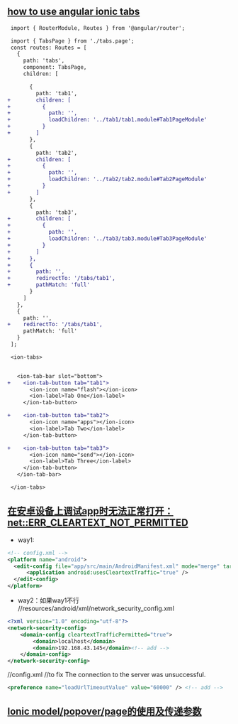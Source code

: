 ##  [how to use **angular** ionic tabs](https://github.com/ionic-team/ionic/blob/master/CHANGELOG.md#angular-tabs)
```diff
 import { RouterModule, Routes } from '@angular/router';

 import { TabsPage } from './tabs.page';
 const routes: Routes = [
   {
     path: 'tabs',
     component: TabsPage,
     children: [

       {
         path: 'tab1',
+        children: [
+          {
+            path: '',
+            loadChildren: '../tab1/tab1.module#Tab1PageModule'
+          }
+        ]
       },
       {
         path: 'tab2',
+        children: [
+          {
+            path: '',
+            loadChildren: '../tab2/tab2.module#Tab2PageModule'
+          }
+        ]
       },
       {
         path: 'tab3',
+        children: [
+          {
+            path: '',
+            loadChildren: '../tab3/tab3.module#Tab3PageModule'
+          }
+        ]
+      },
+      {
+        path: '',
+        redirectTo: '/tabs/tab1',
+        pathMatch: 'full'
       }
     ]
   },
   {
     path: '',
+    redirectTo: '/tabs/tab1',
     pathMatch: 'full'
   }
 ];
```

```diff
 <ion-tabs>


   <ion-tab-bar slot="bottom">
+    <ion-tab-button tab="tab1">
       <ion-icon name="flash"></ion-icon>
       <ion-label>Tab One</ion-label>
     </ion-tab-button>

+    <ion-tab-button tab="tab2">
       <ion-icon name="apps"></ion-icon>
       <ion-label>Tab Two</ion-label>
     </ion-tab-button>

+    <ion-tab-button tab="tab3">
       <ion-icon name="send"></ion-icon>
       <ion-label>Tab Three</ion-label>
     </ion-tab-button>
   </ion-tab-bar>

 </ion-tabs>
```
## [在安卓设备上调试app时无法正常打开：net::ERR_CLEARTEXT_NOT_PERMITTED](https://stackoverflow.com/questions/54752716/why-am-i-seeing-neterr-cleartext-not-permitted-errors-after-upgrading-to-cordo)
* way1:
```xml
<!-- config.xml -->
<platform name="android">
  <edit-config file="app/src/main/AndroidManifest.xml" mode="merge" target="/manifest/application">
      <application android:usesCleartextTraffic="true" />
  </edit-config>
</platform>
```
* way2：如果way1不行
//resources/android/xml/network_security_config.xml 
```xml
<?xml version="1.0" encoding="utf-8"?>
<network-security-config>
    <domain-config cleartextTrafficPermitted="true">
        <domain>localhost</domain>
        <domain>192.168.43.145</domain><!-- add -->
    </domain-config>
</network-security-config>
```
//config.xml //to fix The connection to the server was unsuccessful.
```xml
<preference name="loadUrlTimeoutValue" value="60000" /> <!-- add -->
```
## [Ionic model/popover/page的使用及传递参数](https://www.youtube.com/watch?v=jRxPOs1OM34&list=PLMBoxY34XjTL_P7aKbwo_X_-8JXjWvNpl)